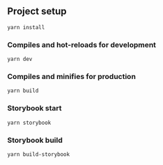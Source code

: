 ## Project setup

```
yarn install
```

### Compiles and hot-reloads for development

```
yarn dev
```

### Compiles and minifies for production

```
yarn build
```

### Storybook start

```
yarn storybook
```

### Storybook build

```
yarn build-storybook
```
